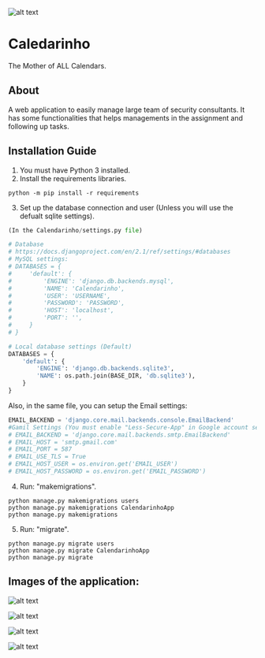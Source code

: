 ![alt text](https://imgur.com/I0fWYqU.png)

# Caledarinho
The Mother of ALL Calendars.

## About
A web application to easily manage large team of security consultants. It has some functionalities that helps managements in the assignment and following up tasks.

## Installation Guide
1. You must have Python 3 installed.
2. Install the requirements libraries.
```
python -m pip install -r requirements
```
3. Set up the database connection and user (Unless you will use the defualt sqlite settings).
```python
(In the Calendarinho/settings.py file)

# Database
# https://docs.djangoproject.com/en/2.1/ref/settings/#databases
# MySQL settings:
# DATABASES = {
#     'default': {
#         'ENGINE': 'django.db.backends.mysql',
#         'NAME': 'Calendarinho',
#         'USER': 'USERNAME',
#         'PASSWORD': 'PASSWORD',
#         'HOST': 'localhost',
#         'PORT': '',
#     }
# }

# Local database settings (Default) 
DATABASES = {
    'default': {
        'ENGINE': 'django.db.backends.sqlite3',
        'NAME': os.path.join(BASE_DIR, 'db.sqlite3'),
    }
}

```
Also, in the same file, you can setup the Email settings:
```python
EMAIL_BACKEND = 'django.core.mail.backends.console.EmailBackend'
#Gamil Settings (You must enable "Less-Secure-App" in Google account settings)
# EMAIL_BACKEND = 'django.core.mail.backends.smtp.EmailBackend'
# EMAIL_HOST = 'smtp.gmail.com'
# EMAIL_PORT = 587
# EMAIL_USE_TLS = True
# EMAIL_HOST_USER = os.environ.get('EMAIL_USER')
# EMAIL_HOST_PASSWORD = os.environ.get('EMAIL_PASSWORD')
```

4. Run: "makemigrations".
```
python manage.py makemigrations users
python manage.py makemigrations CalendarinhoApp
python manage.py makemigrations
```
5. Run: "migrate".
```
python manage.py migrate users
python manage.py migrate CalendarinhoApp
python manage.py migrate
```


## Images of the application:

![alt text](https://i.imgur.com/pWgx73v.png)

![alt text](https://i.imgur.com/BPab30R.png)

![alt text](https://i.imgur.com/7fGmb6H.png)

![alt text](https://i.imgur.com/yOpu0oB.png)
